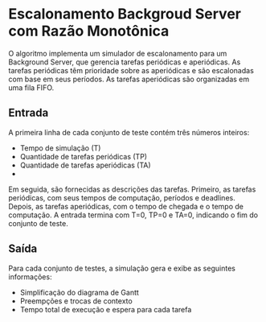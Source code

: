 # Escalonamento Backgroud Server com Razão Monotônica
O algoritmo implementa um simulador de escalonamento para um Background Server, que gerencia tarefas periódicas e aperiódicas. As tarefas periódicas têm prioridade sobre as aperiódicas e são escalonadas com base em seus períodos. As tarefas aperiódicas são organizadas em uma fila FIFO.

## Entrada
A primeira linha de cada conjunto de teste contém três números inteiros:
  - Tempo de simulação (T)
  - Quantidade de tarefas periódicas (TP)
  - Quantidade de tarefas aperiódicas (TA)
  - 
Em seguida, são fornecidas as descrições das tarefas. Primeiro, as tarefas periódicas, com seus tempos de computação, períodos e deadlines. Depois, as tarefas aperiódicas, com o tempo de chegada e o tempo de computação. A entrada termina com T=0, TP=0 e TA=0, indicando o fim do conjunto de teste.

## Saída
Para cada conjunto de testes, a simulação gera e exibe as seguintes informações:
  - Simplificação do diagrama de Gantt
  - Preempções e trocas de contexto
  - Tempo total de execução e espera para cada tarefa